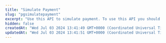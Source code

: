 ```yaml
---
title: "Simulate Payment"
slug: "pgsimulatepayment"
excerpt: "Use this API to simulate payment. To use this API you should first create an order using the Create Order API. Also, you need to create a payment with the same order."
hidden: false
createdAt: "Wed Jul 03 2024 13:41:49 GMT+0000 (Coordinated Universal Time)"
updatedAt: "Wed Jul 03 2024 13:41:51 GMT+0000 (Coordinated Universal Time)"
---
```

